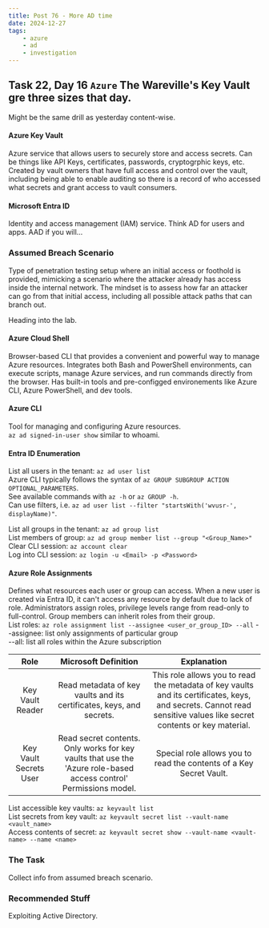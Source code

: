 ```yaml
---
title: Post 76 - More AD time
date: 2024-12-27
tags:
    - azure
    - ad
    - investigation
---
```

## Task 22, Day 16 `Azure` The Wareville's Key Vault gre three sizes that day.  

Might be the same drill as yesterday content-wise.

#### Azure Key Vault
Azure service that allows users to securely store and access secrets. Can be things like API Keys, certificates, passwords, cryptogrphic keys, etc. Created by vault owners that have full access and control over the vault, including being able to enable auditing so there is a record of who accessed what secrets and grant access to vault consumers.  

#### Microsoft Entra ID
Identity and access management (IAM) service. Think AD for users and apps. AAD if you will...  

### Assumed Breach Scenario
Type of penetration testing setup where an initial access or foothold is provided, mimicking a scenario where the attacker already has access inside the internal network. The mindset is to assess how far an attacker can go from that initial access, including all possible attack paths that can branch out.  

Heading into the lab.

#### Azure Cloud Shell
Browser-based CLI that provides a convenient and powerful way to manage Azure resources. Integrates both Bash and PowerShell environments, can execute scripts, manage Azure services, and run commands directly from the browser. Has built-in tools and pre-configged environements like Azure CLI, Azure PowerShell, and dev tools.  

#### Azure CLI
Tool for managing and configuring Azure resources.  
`az ad signed-in-user show` similar to whoami.  

#### Entra ID Enumeration
List all users in the tenant: `az ad user list`  
  Azure CLI typically follows the syntax of `az GROUP SUBGROUP ACTION OPTIONAL_PARAMETERS`.  
  See available commands with `az -h` or `az GROUP -h`.  
  Can use filters, i.e. `az ad user list --filter "startsWith('wvusr-', displayName)"`.  

List all groups in the tenant: `az ad group list`  
List members of group: `az ad group member list --group "<Group_Name>"`  
Clear CLI session: `az account clear`  
Log into CLI session: `az login -u <Email> -p <Password>`  

#### Azure Role Assignments
Defines what resources each user or group can access. When a new user is created via Entra ID, it can't access any resource by default due to lack of role. Administrators assign roles, privilege levels range from read-only to full-control. Group members can inherit roles from their group.  
List roles: `az role assignment list --assignee <user_or_group_ID> --all`
  --assignee: list only assignments of particular group  
  --all: list all roles within the Azure subscription  

| Role | Microsoft Definition | Explanation |
| :----: | :----: | :----: |
| Key Vault Reader | Read metadata of key vaults and its certificates, keys, and secrets. | This role allows you to read the metadata of key<cr> vaults and its certificates, keys, and secrets. Cannot read<cr> sensitive values like secret contents or key material. |
| Key Vault Secrets User | Read secret contents. Only works for key vaults<cr> that use the 'Azure role-based access<cr> control' Permissions model. | Special role allows you to<cr> read the contents of a Key Secret Vault. |  

List accessible key vaults: `az keyvault list`  
List secrets from key vault: `az keyvault secret list --vault-name <vault_name>`  
Access contents of secret: `az keyvault secret show --vault-name <vault-name> --name <name>`  

### The Task
Collect info from assumed breach scenario.  

### Recommended Stuff
Exploiting Active Directory.